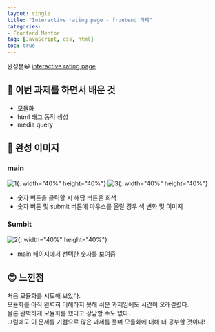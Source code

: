 ```yaml
---
layout: single
title: "Interactive rating page - frontend 과제"
categories: 
- Frontend Mentor
tag: [JavaScript, css, html]
toc: true
---
```

완성본😀 [interactive rating page](https://han0224.github.io/Interactive-rating-page/)
## 📕 이번 과제를 하면서 배운 것
- 모듈화
- html 태그 동적 생성
- media query

## 🔮 완성 이미지
### main
![1](https://user-images.githubusercontent.com/70616579/159296978-d73ba8d5-81a7-4292-90ac-c6832e2e576b.png){: width="40%" height="40%"}
![3](https://user-images.githubusercontent.com/70616579/159298109-22f035cd-658a-4fa4-8024-d1475c635455.png){: width="40%" height="40%"}  
- 숫자 버튼을 클릭할 시 해당 버튼은 회색   
- 숫자 버튼 및 submit 버튼에 마우스를 올릴 경우 색 변화 및 이미지
### Sumbit
![2](https://user-images.githubusercontent.com/70616579/159297010-6d330c17-8deb-4aa9-af8a-e36550dbe70f.png){: width="40%" height="40%"}   
- main 페이지에서 선택한 숫자를 보여줌    


## 😊 느낀점
처음 모듈화를 시도해 보았다.   
모듈화를 아직 완벽히 이해하지 못해 쉬운 과제임에도 시간이 오래걸렸다.   
물론 완벽하게 모듈화를 했다고 장담할 수도 없다.   
그럼에도 이 문제를 기점으로 많은 과제를 풀며 모듈화에 대해 더 공부할 것이다!
